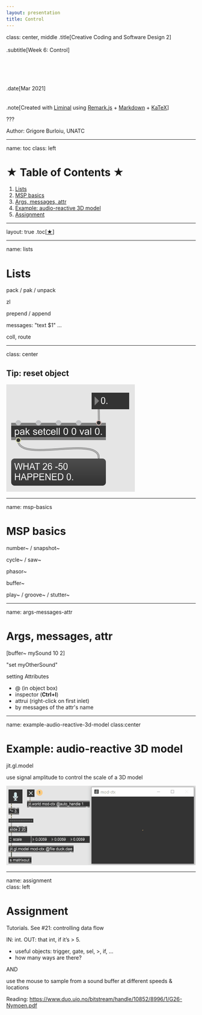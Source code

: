 ```yaml
---
layout: presentation
title: Control
---
```


class: center, middle
.title[Creative Coding and Software Design 2]
<br/><br/>
.subtitle[Week 6: Control]
<br/><br/><br/><br/><br/><br/>
.date[Mar 2021] 
<br/><br/><br/>
.note[Created with [Liminal](https://github.com/jonathanlilly/liminal) using [Remark.js](http://remarkjs.com/) + [Markdown](https://github.com/adam-p/markdown-here/wiki/Markdown-Cheatsheet) +  [KaTeX](https://katex.org)]

???

Author: Grigore Burloiu, UNATC
    
---
name: toc
class: left
# ★ Table of Contents ★     <!-- omit in toc -->

1. [Lists](#lists)
2. [MSP basics](#msp-basics)
3. [Args, messages, attr](#args-messages-attr)
4. [Example: audio-reactive 3D model](#example-audio-reactive-3d-model)
5. [Assignment](#assignment)

        
<!-- Comment out the next slide if you don't want the Table of Contents link -->         
---
layout: true  .toc[[★](#toc)]
        
---
name: lists
# Lists

pack / pak / unpack

zl

prepend / append

messages: "text $1" ...

coll, route

---
class: center
## Tip: reset object

![](../attachments/max-reset-obj.gif)

---
name: msp-basics
# MSP basics

number~ / snapshot~

cycle~ / saw~

phasor~

buffer~ 

play~ / groove~ / stutter~

---
name: args-messages-attr
# Args, messages, attr

[buffer~ mySound 10 2]

"set myOtherSound"

setting Attributes

- @ (in object box)
- inspector (**Ctrl+I**) 
- attrui (right-click on first inlet)
- by messages of the attr's name

---
name: example-audio-reactive-3d-model
class:center
# Example: audio-reactive 3D model

jit.gl.model

use signal amplitude to control the scale of a 3D model

![](../attachments/msp-glmodel.gif)

---
name: assignment       
class: left
#  Assignment

Tutorials. See #21: controlling data flow

IN: int. OUT: that int, if it’s > 5.
- useful objects: trigger, gate, sel, >, if, …
- how many ways are there?

AND

use the mouse to sample from a sound buffer at different speeds & locations

Reading: https://www.duo.uio.no/bitstream/handle/10852/8996/1/G26-Nymoen.pdf